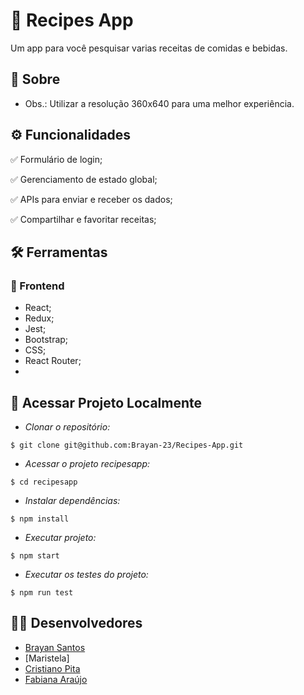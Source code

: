 # :scroll: Recipes App

Um app para você pesquisar varias receitas de comidas e bebidas.

## :link: Sobre
- Obs.: Utilizar a resolução 360x640 para uma melhor experiência.

## ⚙️ Funcionalidades
✅ Formulário de login;

✅ Gerenciamento de estado global;

✅ APIs para enviar e receber os dados;

✅ Compartilhar e favoritar receitas;

## :hammer_and_wrench: Ferramentas 
### 🍮 Frontend
- React;
- Redux;
- Jest;
- Bootstrap;
- CSS;
- React Router;
- 
## 📁 Acessar Projeto Localmente

- *Clonar o repositório:*

```
$ git clone git@github.com:Brayan-23/Recipes-App.git
```

- *Acessar o projeto recipesapp:*

```
$ cd recipesapp
```

- *Instalar dependências:*

```
$ npm install
```

- *Executar projeto:*

```
$ npm start
```
- *Executar os testes do projeto:*

```
$ npm run test
```
## 👨‍💻 Desenvolvedores

- [Brayan Santos](https://github.com/Brayan-23)
- [Maristela]
- [Cristiano Pita](https://github.com/crizatip)
- [Fabiana Araújo](https://github.com/Fabiana-Araujo)
